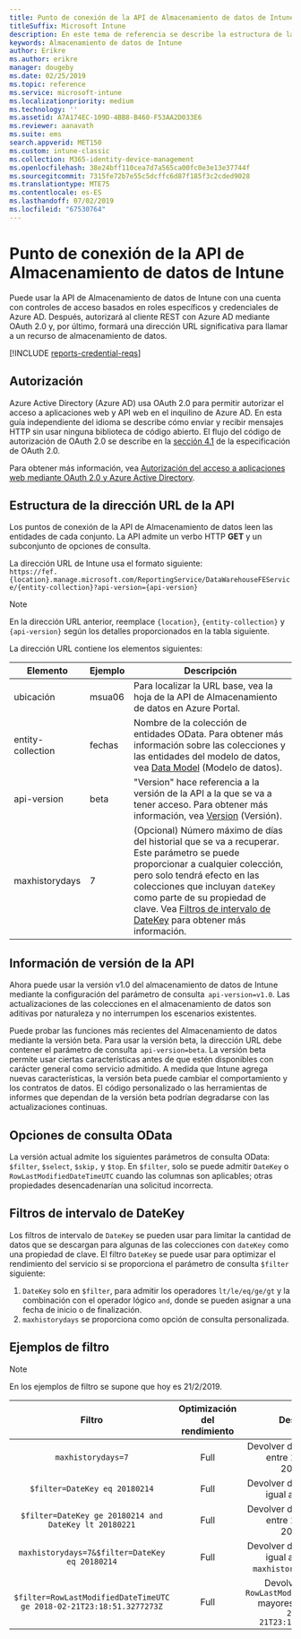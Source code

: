 ```yaml
---
title: Punto de conexión de la API de Almacenamiento de datos de Intune
titleSuffix: Microsoft Intune
description: En este tema de referencia se describe la estructura de la dirección URL de la API Data Warehouse de Microsoft Intune. Se proporcionan ejemplos de filtro.
keywords: Almacenamiento de datos de Intune
author: Erikre
ms.author: erikre
manager: dougeby
ms.date: 02/25/2019
ms.topic: reference
ms.service: microsoft-intune
ms.localizationpriority: medium
ms.technology: ''
ms.assetid: A7A174EC-109D-4BB8-B460-F53AA2D033E6
ms.reviewer: aanavath
ms.suite: ems
search.appverid: MET150
ms.custom: intune-classic
ms.collection: M365-identity-device-management
ms.openlocfilehash: 38e24bff110cea7d7a565ca00fc0e3e13e37744f
ms.sourcegitcommit: 7315fe72b7e55c5dcffc6d87f185f3c2cded9028
ms.translationtype: MTE75
ms.contentlocale: es-ES
ms.lasthandoff: 07/02/2019
ms.locfileid: "67530764"
---
```

# <a name="intune-data-warehouse-api-endpoint"></a>Punto de conexión de la API de Almacenamiento de datos de Intune

Puede usar la API de Almacenamiento de datos de Intune con una cuenta con controles de acceso basados en roles específicos y credenciales de Azure AD. Después, autorizará al cliente REST con Azure AD mediante OAuth 2.0 y, por último, formará una dirección URL significativa para llamar a un recurso de almacenamiento de datos.

[!INCLUDE [reports-credential-reqs](./includes/reports-credential-reqs.md)]

## <a name="authorization"></a>Autorización

Azure Active Directory (Azure AD) usa OAuth 2.0 para permitir autorizar el acceso a aplicaciones web y API web en el inquilino de Azure AD. En esta guía independiente del idioma se describe cómo enviar y recibir mensajes HTTP sin usar ninguna biblioteca de código abierto. El flujo del código de autorización de OAuth 2.0 se describe en la [sección 4.1](https://tools.ietf.org/html/rfc6749#section-4.1) de la especificación de OAuth 2.0.

Para obtener más información, vea [Autorización del acceso a aplicaciones web mediante OAuth 2.0 y Azure Active Directory](https://docs.microsoft.com/azure/active-directory/develop/active-directory-protocols-oauth-code).

## <a name="api-url-structure"></a>Estructura de la dirección URL de la API

Los puntos de conexión de la API de Almacenamiento de datos leen las entidades de cada conjunto. La API admite un verbo HTTP **GET** y un subconjunto de opciones de consulta.

La dirección URL de Intune usa el formato siguiente:  
`https://fef.{location}.manage.microsoft.com/ReportingService/DataWarehouseFEService/{entity-collection}?api-version={api-version}`

> [!NOTE]
> En la dirección URL anterior, reemplace `{location}`, `{entity-collection}` y `{api-version}` según los detalles proporcionados en la tabla siguiente.

La dirección URL contiene los elementos siguientes:

| Elemento | Ejemplo | Descripción |
|-------------------|------------|--------------------------------------------------------------------------------------------------------------------|
| ubicación | msua06 | Para localizar la URL base, vea la hoja de la API de Almacenamiento de datos en Azure Portal. |
| entity-collection | fechas | Nombre de la colección de entidades OData. Para obtener más información sobre las colecciones y las entidades del modelo de datos, vea [Data Model](reports-ref-data-model.md) (Modelo de datos). |
| api-version | beta | "Version" hace referencia a la versión de la API a la que se va a tener acceso. Para obtener más información, vea [Version](reports-api-url.md#api-version-information) (Versión). |
| maxhistorydays | 7 | (Opcional) Número máximo de días del historial que se va a recuperar. Este parámetro se puede proporcionar a cualquier colección, pero solo tendrá efecto en las colecciones que incluyan `dateKey` como parte de su propiedad de clave. Vea [Filtros de intervalo de DateKey](reports-api-url.md#datekey-range-filters) para obtener más información. |

## <a name="api-version-information"></a>Información de versión de la API

Ahora puede usar la versión v1.0 del almacenamiento de datos de Intune mediante la configuración del parámetro de consulta  `api-version=v1.0`. Las actualizaciones de las colecciones en el almacenamiento de datos son aditivas por naturaleza y no interrumpen los escenarios existentes.

Puede probar las funciones más recientes del Almacenamiento de datos mediante la versión beta. Para usar la versión beta, la dirección URL debe contener el parámetro de consulta  `api-version=beta`. La versión beta permite usar ciertas características antes de que estén disponibles con carácter general como servicio admitido. A medida que Intune agrega nuevas características, la versión beta puede cambiar el comportamiento y los contratos de datos. El código personalizado o las herramientas de informes que dependan de la versión beta podrían degradarse con las actualizaciones continuas.

## <a name="odata-query-options"></a>Opciones de consulta OData

La versión actual admite los siguientes parámetros de consulta OData: `$filter`, `$select`, `$skip,` y `$top`. En `$filter`, solo se puede admitir `DateKey` o `RowLastModifiedDateTimeUTC` cuando las columnas son aplicables; otras propiedades desencadenarían una solicitud incorrecta.

## <a name="datekey-range-filters"></a>Filtros de intervalo de DateKey

Los filtros de intervalo de `DateKey` se pueden usar para limitar la cantidad de datos que se descargan para algunas de las colecciones con `dateKey` como una propiedad de clave. El filtro `DateKey` se puede usar para optimizar el rendimiento del servicio si se proporciona el parámetro de consulta `$filter` siguiente:

1. `DateKey` solo en `$filter`, para admitir los operadores `lt/le/eq/ge/gt` y la combinación con el operador lógico `and`, donde se pueden asignar a una fecha de inicio o de finalización.
2. `maxhistorydays` se proporciona como opción de consulta personalizada.<br>

## <a name="filter-examples"></a>Ejemplos de filtro

> [!NOTE]
> En los ejemplos de filtro se supone que hoy es 21/2/2019.

|                             Filtro                             |           Optimización del rendimiento           |                                          Descripción                                          |
|:--------------------------------------------------------------:|:--------------------------------------------:|:---------------------------------------------------------------------------------------------:|
|    `maxhistorydays=7`                                            |    Full                                      |    Devolver datos con `DateKey` entre 20180214 y 20180221.                                     |
|    `$filter=DateKey eq 20180214`                                 |    Full                                      |    Devolver datos con `DateKey` igual a 20180214.                                                    |
|    `$filter=DateKey ge 20180214 and DateKey lt 20180221`         |    Full                                      |    Devolver datos con `DateKey` entre 20180214 y 20180220.                                     |
|    `maxhistorydays=7&$filter=DateKey eq 20180214`                |    Full                                      |    Devolver datos con `DateKey` igual a 20180214. `maxhistorydays` se omite.                            |
|    `$filter=RowLastModifiedDateTimeUTC ge 2018-02-21T23:18:51.3277273Z`                                |    Full                                       |    Devolver datos con `RowLastModifiedDateTimeUTC` mayores o iguales que `2018-02-21T23:18:51.3277273Z`                             |
